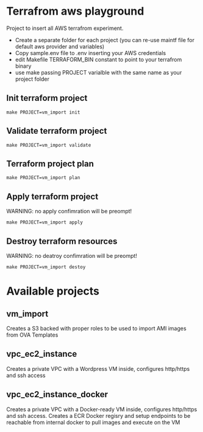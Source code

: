 # Terrafrom aws playground

Project to insert all AWS terrafrom experiment.

* Create a separate folder for each project (you can re-use maintf file for default aws provider and variables)
* Copy sample.env file to .env inserting your AWS credentials
* edit Makefile TERRAFORM_BIN constant to point to your terrafrom binary 
* use make passing PROJECT varialble with the same name as your project folder

## Init terraform project

```
make PROJECT=vm_import init
```

## Validate terraform project

```
make PROJECT=vm_import validate
```

## Terraform project plan

```
make PROJECT=vm_import plan
```

## Apply terraform project

WARNING: no apply confimration will be preompt!

```
make PROJECT=vm_import apply
```

## Destroy terraform resources

WARNING: no deatroy confimration will be preompt!

```
make PROJECT=vm_import destoy
```

# Available projects

## vm_import

Creates a S3 backed with proper roles to be used to import AMI images from OVA Templates
## vpc_ec2_instance

Creates a private VPC with a Wordpress VM inside, configures http/https and ssh access

## vpc_ec2_instance_docker

Creates a private VPC with a Docker-ready VM inside, configures http/https and ssh access.
Creates a ECR Docker regisry and setup endpoints to be reachable from internal docker to pull images and execute on the VM